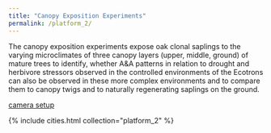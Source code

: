 ```yaml
---
title: "Canopy Exposition Experiments"
permalink: /platform_2/
---
```


The canopy exposition experiments expose oak clonal saplings to the varying microclimates of three canopy layers (upper, middle, ground) of mature trees to identify, whether A&A patterns in relation to drought and herbivore stressors observed in the controlled environments of the Ecotrons can also be observed in these more complex environments and to compare them to canopy twigs and to naturally regenerating saplings on the ground.

[camera setup](../assets/sketches/setup_platform_2.png)

{% include cities.html collection="platform_2" %}
